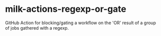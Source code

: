 # milk-actions-regexp-or-gate
GitHub Action for blocking/gating a workflow on the 'OR' result of a group of jobs gathered with a regexp.
